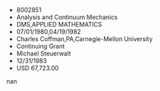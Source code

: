 
* 8002851
* Analysis and Continuum Mechanics
* DMS,APPLIED MATHEMATICS
* 07/01/1980,04/19/1982
* Charles Coffman,PA,Carnegie-Mellon University
* Continuing Grant
* Michael Steuerwalt
* 12/31/1983
* USD 67,723.00

nan
